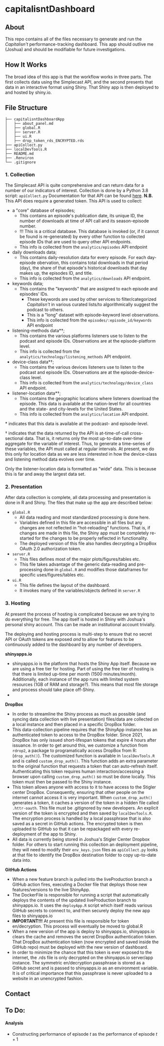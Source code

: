 # capitalisntDashboard

## About
This repo contains all of the files necessary to generate and run the *Capitalisn't* performance-tracking dashboard. This app should outlive me (Joshua) and should be modifiable for future investigations.


## How It Works
The broad idea of this app is that the workflow works in three parts. The first collects data using the Simplecast API, and the second presents that data in an interactive format using Shiny. That Shiny app is then deployed to and hosted by shiny.io.


## File Structure
```
├── capitalisntDashboardApp
│   ├── about_panel.md
│   ├── global.R
│   ├── server.R
│   ├── ui.R
│   ├── drop_token_rds_ENCRYPTED.rds
├── apiCollect.py
├── localDevTools.R
├── README.md
├── .Renviron
└── .gitignore
```


### 1. Collection

The Simplecast API is quite comprehensive and can return data for a number of our indicators of interest. Collection is done by a Python 3.8 script: `apiCollect.py` Documentation for that API can be found [here](https://apidocs.simplecast.com/#intro). **N.B.** This API does require a generated token. This API is used to collect:
- a "core" database of episodes;
  - This contains an episode's publication date, its unique ID, the number of downloads at time of API call and its season-episode number.
  - !!! This is a critical database. This database is invoked (or, if it cannot be found is re-generated) by every other function to collected episode IDs that are used to query other API endpoints.
  - This info is collected from the `analytics/episodes` API endpoint
- daily downloads data;
  - This contains daily-resolution data for every episode. For each day-episode obervation, this contains total downloads in that period (day), the share of that episode's historical downloads that day makes up, the episodes ID, and title. 
  - This info is collected from the `analytics/downloads` API endpoint.
- keywords data;
  - This contains the "keywords" that are assigned to each episode and episodes' IDs.
    - These keywords are used by other services to filter/categorized *Capitalisn't* in various curated lists/to algorithmically suggest the podcast to others.
    - This is a "long" dataset with episode-keyword level observations.
    - This info is collected from the `episodes/:episode_id/keywords` API endpoint
- listening-methods data*†;
  - This contains the various platforms listeners use to listen to the podcast and episode IDs. Observations are at the episode-platform level. 
  - This info is collected from the `analytics/technology/listening_methods` API endpoint.
- device-class data*†;
  - This contains the various devices listeners use to listen to the podcast and episode IDs. Observations are at the episode-device-class level.
  - This info is collected from the `analytics/technology/device_class` API endpoint.
- listener-location data*†;
  - This contains the geographic locations where listeners download the episode. This data is available at the nation-level for all countries and the state- and city-levels for the United States.
  - This info is collected from the `analytics/location` API endpoint.

\* indicates that this data is available at the podcast- and episode-level. 

† indicates that the data returned by the API is at-time-of-call cross-sectional data. That is, it returns only the most up-to-date over-time aggregate for the variable of interest. Thus, to generate a time-series of these variables, the API must called at regular intervals. At present, we do this only for location data as we are less interested in how the device-class and listening method data evolves over time.

Only the listener-location data is formatted as "wide" data. This is because this is far and away the largest data set. 


### 2. Presentation

After data collection is complete, all data processing and presentation is done in R and Shiny. The files that make up the app are described below:

- `global.R`
  - All data reading and most standardized processing is done here.
  - Variables defined in this file are accessible in all files but any changes are not reflected in "hot-reloading" functions. That is, if changes are made in this file, the Shiny app must be completely re-started for the changes to be properly reflected in functionality.
  - The deployed version of this file also handles decrypting a DropBox OAuth 2.0 authorization token.
- `server.R`
  - This files defines most of the major plots/figures/tables etc.
  - This file takes advantage of the generic data-reading and pre-processing done in `global.R` and modifies those dataframes for specific uses/figures/tables etc.
- `ui.R`
  - This file defines the layout of the dashboard.
  - It invokes many of the variables/objects defined in `server.R`



### 3. Hosting
At present the process of hosting is complicated because we are trying to do everything for free. The app itself is hosted in Shiny with Joshua's personal shiny account. This can be made an institutional account trivially.

The deploying and hosting process is multi-step to ensure that no secret API or OAuth tokens are exposed *and* to allow for features to be continuously added to the dashboard by any number of developers. 

**shinyapps.io**
- shinyapps.io is the platform that hosts the Shiny App itself. Because we are using a free tier for hosting. Part of using the free tier of hosting is that there is limited up-time per month (1500 minutes/month). Additionally, each instance of the app runs with limited system resources (1GB of RAM and storage?). This means that most file storage and process should take place off-Shiny.
- 

**DropBox**
- In order to streamline the Shiny process as much as possible (and syncing data collection with live presentation) files/data are collected on a local instance and then placed in a specific DropBox folder. 
- This data-collection pipeline requires that the ShinyApp instance has an authenticated token to access to the DropBox folder. Since 2021, DropBox has only issued short-lifespan tokens that expire 4 hours after issuance. In order to get around this, we customize a function from `rdrop2`, a package to programatically access DropBox from R: (`drop_auth()`). The customized function is available in `localDevTools.R` and is called `custom_drop_auth()`. This function adds an extra parameter to the original function that requests a token that can auto-refresh itself. Authenticating this token requires human interaction/accessing a browser upon calling `custom_drop_auth()` so must be done locally. This token must then be passed to the Shiny instance.
- This token allows anyone with access to it to have access to the Stigler center DropBox. Consequently, ensuring that other people on the internet cannot access it is very important. When `custom_drop_auth()` generates a token, it caches a version of the token in a hidden file called `.httr-oauth`. This file must be .gitignored by new developers. An explicit version of the token is encrypted and then saved by `localDevTools.R`. The encryption process is handled by a local passphrase that is also saved as a secret in GitHub actions. The encrypted token is then uploaded to GitHub so that it can be repackaged with every re-deployment of the app to Shiny.
- All data is currently being stored in Joshua's Stigler Center Dropbox folder. For others to start running this collection an deployment pipeline, they will need to modify their `env_keys.json` files as `apiCollect.py` looks at that file to identify the DropBox destination folder to copy up-to-date data into.

**GitHub Actions**
- When a new feature branch is pulled into the liveProduction branch a GitHub action fires, executing a Docker file that deploys those new features/versions to the live ShinyApp.
- The DockerFile is responsible for running a script that automatically deploys the contents of the updated liveProduction branch to shinyapps.io. It uses the `deployApp.R` script which itself reads various GitHub secrets to connect to, and then securely deploy the new app files to shinyapps.io
- **IMPORTANT!!!** At present this file is responsible for token en/decryption. This process will eventually be moved to global.R
- When a new version of the app is deploy to shinyapps.io, shinyapps.io clears the cache and removes the secret DropBox authentication token. That DropBox authentication token (now encrypted and saved inside the GitHub repo) must be deployed with the new version of dashboard.
- In order to minimize the chance that this token is ever exposed to the internet, the .rds file is only decrypted on the shinyapps.io server/app instance. The symmetric en/decryption passphrase is stored as a GitHub secret and is passed to shinyapps.io as an environment variable. It is of critical importance that this passphrase is never uploaded to a website in an unencrypted fashion.


## Contact



## To Do:

#### Analysis
- Constructing performance of episode $t$ as the performance of episode $t+1$
